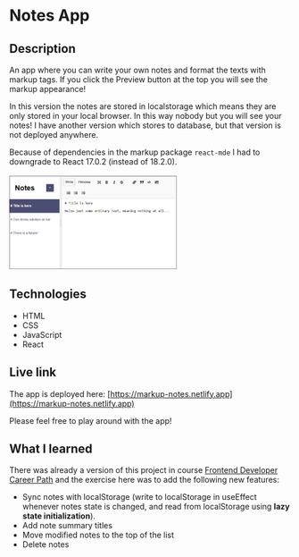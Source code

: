 # Notes App

## Description
An app where you can write your own notes and format the texts with markup tags. If you click the Preview button at the top you will see the markup appearance!

In this version the notes are stored in localstorage which means they are only stored in your local browser. In this way nobody but you will see your notes! I have another version which stores to database, but that version is not deployed anywhere.

Because of dependencies in the markup package `react-mde` I had to downgrade to React 17.0.2 (instead of 18.2.0).
<br/>
<br/>
<img src="my-notes.png" alt="Screenshot." width="300px"/>

## Technologies
- HTML
- CSS
- JavaScript
- React

## Live link
The app is deployed here:
[https://markup-notes.netlify.app](https://markup-notes.netlify.app)

Please feel free to play around with the app!

## What I learned
There was already a version of this project in course [Frontend Developer Career Path](https://scrimba.com/learn/frontend) and the exercise here was to add the following new features:
- Sync notes with localStorage (write to localStorage in useEffect whenever notes state is changed, and read from localStorage using **lazy state initialization**).
- Add note summary titles
- Move modified notes to the top of the list
- Delete notes
